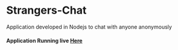 # Strangers-Chat

Application developed in Nodejs to chat with anyone anonymously

#### Application Running live [Here](https://stranger-chat-2.herokuapp.com/)
